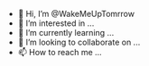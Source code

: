 - 👋 Hi, I’m @WakeMeUpTomrrow
- 👀 I’m interested in ...
- 🌱 I’m currently learning ...
- 💞️ I’m looking to collaborate on ...
- 📫 How to reach me ...

<!---
WakeMeUpTomrrow/WakeMeUpTomrrow is a ✨ special ✨ repository because its `README.md` (this file) appears on your GitHub profile.
You can click the Preview link to take a look at your changes.
--->
